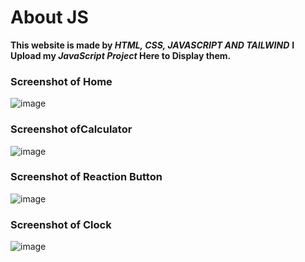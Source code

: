 # About JS 
**This website is made by _HTML, CSS, JAVASCRIPT AND TAILWIND_**
**I Upload my _JavaScript_ _Project_ Here to Display them.**
### Screenshot of Home
![image](https://user-images.githubusercontent.com/68294675/99878464-887c5e80-2c2b-11eb-9bd5-4acfb2c5e6bd.png)
### Screenshot ofCalculator 
![image](https://user-images.githubusercontent.com/68294675/99878508-ea3cc880-2c2b-11eb-9b4d-4246d1a3bb56.png)
### Screenshot of Reaction Button
![image](https://user-images.githubusercontent.com/68294675/99878533-1eb08480-2c2c-11eb-90a8-596c267c0780.png)
### Screenshot of Clock
![image](https://user-images.githubusercontent.com/68294675/99878538-296b1980-2c2c-11eb-9bf6-566fc30fb83e.png)
